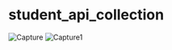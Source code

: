 # student_api_collection

![Capture](https://user-images.githubusercontent.com/67204193/158801622-aae2c6ee-52cf-4409-9b47-6702e63d9fe1.PNG)
![Capture1](https://user-images.githubusercontent.com/67204193/158801783-bbfacd70-39c8-4809-9a2b-41981122132e.PNG)
